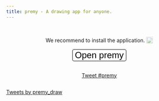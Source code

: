 ```yaml
---
title: premy - A drawing app for anyone.
---
```


<script type="module">
  import "https://cdn.jsdelivr.net/npm/premy@8.14.2";
</script>

<style>
  .intro {
    transform: unset;
  }

  .navbar-fixed-bottom, .navbar-fixed-top {
    position: absolute;
  }

  #action-container {
    display: flex;
    align-items: center;
    flex-direction: column;
    gap: 16px;
  }

  #open-premy-button {
    -webkit-appearance: none;
    -moz-appearance: none;
    appearance: none;
    background-color: #ffffff;
    border: 1px solid #000000;
    border-radius: 4px;
    font-size: x-large;
  }
</style>

&nbsp;

<div id="action-container">
  <span>We recommend to install the application.
    <a
      href="https://helpfeel.com/hata6502/premy%20%E3%82%92%E3%82%A4%E3%83%B3%E3%82%B9%E3%83%88%E3%83%BC%E3%83%AB%E3%81%99%E3%82%8B-61818b0489e586002278f64c"
      rel="noopener"
      target="_blank"
      style="text-decoration: none; "
    >
      <img
        src="https://i.gyazo.com/8737dd05a68d04d808dfdb81c6783be1.png"
        style="opacity: 0.5; vertical-align: text-bottom; width: 18px; "
      />
    </a>
  </span>
  <button id="open-premy-button">Open premy</button>

<a
  href="https://twitter.com/intent/tweet?button_hashtag=premy&ref_src=twsrc%5Etfw"
  class="twitter-hashtag-button"
  data-show-count="false">
Tweet #premy
</a>

</div>

<a
  class="twitter-timeline"
  data-theme="light"
  href="https://twitter.com/premy_draw?ref_src=twsrc%5Etfw">
Tweets by premy_draw
</a>

<premy-dialog id="dialog"></premy-dialog>

<script async src="https://platform.twitter.com/widgets.js" charset="utf-8"></script>

<script type="module">
  if ("serviceWorker" in navigator) {
    await navigator.serviceWorker.register("./serviceWorker.js");
  }
</script>

<script type="module">
  const dialog = document.querySelector("#dialog");
  const openPremyButton = document.querySelector("#open-premy-button");

  dialog.addEventListener("premyClose",
    (event) => dialog.removeAttribute("open")
  );

  dialog.addEventListener("premyHistoryChange", (event) =>
    localStorage.setItem(
      "premy-image",
      event.detail.history[event.detail.historyIndex]
    )
  );

  openPremyButton.addEventListener("click",
    (event) => {
      const image = localStorage.getItem("premy-image");

      if (image) {
        dialog.setAttribute("src", image);
      } else {
        dialog.removeAttribute("src");
      }

      dialog.setAttribute("open", "");
    }
  );
</script>
